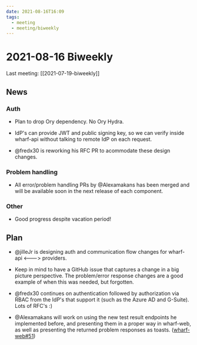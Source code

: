 ```yaml
---
date: 2021-08-16T16:09
tags: 
  - meeting
  - meeting/biweekly
---
```


# 2021-08-16 Biweekly

Last meeting: [[2021-07-19-biweekly]]

## News

### Auth

- Plan to drop Ory dependency. No Ory Hydra.

- IdP's can provide JWT and public signing key, so we can verify inside
  wharf-api without talking to remote IdP on each request.

- @fredx30 is reworking his RFC PR to acommodate these design changes.

### Problem handling

- All error/problem handling PRs by @Alexamakans has been merged and will be
  available soon in the next release of each component.
  
### Other

- Good progress despite vacation period!

## Plan

- @jilleJr is designing auth and communication flow changes for
  wharf-api <---> providers.

- Keep in mind to have a GitHub issue that captures a change in a big picture
  perspective. The problem/error response changes are a good example of when
  this was needed, but forgotten.

- @fredx30 continues on authentication followed by authorization via RBAC from
  the IdP's that support it (such as the Azure AD and G-Suite). Lots of RFC's :)

- @Alexamakans will work on using the new test result endpoints he implemented
  before, and presenting them in a proper way in wharf-web, as well as
  presenting the returned problem responses as toasts.
  ([wharf-web#51](https://github.com/iver-wharf/wharf-web/issues/51))
